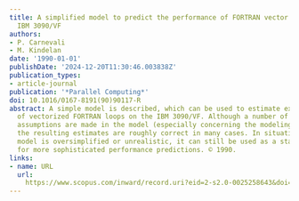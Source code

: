 ```yaml
---
title: A simplified model to predict the performance of FORTRAN vector loops of the
  IBM 3090/VF
authors:
- P. Carnevali
- M. Kindelan
date: '1990-01-01'
publishDate: '2024-12-20T11:30:46.003838Z'
publication_types:
- article-journal
publication: '*Parallel Computing*'
doi: 10.1016/0167-8191(90)90117-R
abstract: A simple model is described, which can be used to estimate execution times
  of vectorized FORTRAN loops on the IBM 3090/VF. Although a number of simplifying
  assumptions are made in the model (especially concerning the modeling of the cache),
  the resulting estimates are roughly correct in many cases. In situations where this
  model is oversimplified or unrealistic, it can still be used as a starting point
  for more sophisticated performance predictions. © 1990.
links:
- name: URL
  url: 
    https://www.scopus.com/inward/record.uri?eid=2-s2.0-0025258643&doi=10.1016%2f0167-8191%2890%2990117-R&partnerID=40&md5=e9bdda4c273da7269c8d6767ac493a19
---
```

